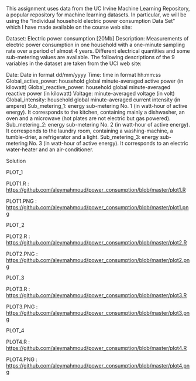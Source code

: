 This assignment uses data from the UC Irvine Machine Learning Repository, a popular repository for machine learning datasets. In particular, we will be using the “Individual household electric power consumption Data Set” which I have made available on the course web site:

Dataset: Electric power consumption [20Mb]
Description: Measurements of electric power consumption in one household with a one-minute sampling rate over a period of almost 4 years. Different electrical quantities and some sub-metering values are available.
The following descriptions of the 9 variables in the dataset are taken from the UCI web site:

Date: Date in format dd/mm/yyyy
Time: time in format hh:mm:ss
Global_active_power: household global minute-averaged active power (in kilowatt)
Global_reactive_power: household global minute-averaged reactive power (in kilowatt)
Voltage: minute-averaged voltage (in volt)
Global_intensity: household global minute-averaged current intensity (in ampere)
Sub_metering_1: energy sub-metering No. 1 (in watt-hour of active energy). It corresponds to the kitchen, containing mainly a dishwasher, an oven and a microwave (hot plates are not electric but gas powered).
Sub_metering_2: energy sub-metering No. 2 (in watt-hour of active energy). It corresponds to the laundry room, containing a washing-machine, a tumble-drier, a refrigerator and a light.
Sub_metering_3: energy sub-metering No. 3 (in watt-hour of active energy). It corresponds to an electric water-heater and an air-conditioner.


Solution

PLOT_1

PLOT1.R   : https://github.com/aleymahmoud/power_consumption/blob/master/plot1.R

PLOT1.PNG : https://github.com/aleymahmoud/power_consumption/blob/master/plot1.png

PLOT_2

PLOT2.R   : https://github.com/aleymahmoud/power_consumption/blob/master/plot2.R

PLOT2.PNG : https://github.com/aleymahmoud/power_consumption/blob/master/plot2.png

PLOT_3

PLOT3.R   : https://github.com/aleymahmoud/power_consumption/blob/master/plot3.R

PLOT3.PNG : https://github.com/aleymahmoud/power_consumption/blob/master/plot3.png

PLOT_4

PLOT4.R   : https://github.com/aleymahmoud/power_consumption/blob/master/plot4.R

PLOT4.PNG : https://github.com/aleymahmoud/power_consumption/blob/master/plot4.png

